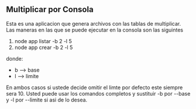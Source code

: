 ## Multiplicar por Consola

Esta es una aplicacion que genera archivos con las tablas de multiplicar.
Las maneras en las que se puede ejecutar en la consola son las siguintes
1. node app listar -b 2 -l 5 
2. node app crear -b 2 -l 5
   
donde:
* b --> base 
* l --> limite
  
En ambos casos si ustede decide omitir el limte por defecto este siempre sera 10.
Usted puede usar los comandos completos y sustituir -b por --base y -l por --limite si asi de lo desea. 


